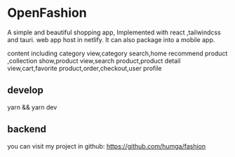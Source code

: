 # OpenFashion  

A simple and beautiful shopping app, Implemented with react ,tailwindcss and tauri. web app host in netlify. It can also package into a mobile app.

content including category view,category search,home recommend product ,collection show,product view,search product,product detail view,cart,favorite product,order,checkout,user profile

## develop

yarn && yarn dev

## backend

you can visit my project in github: <https://github.com/humga/fashion>
